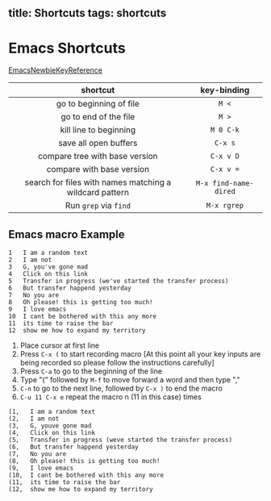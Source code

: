 title: Shortcuts
tags: shortcuts
---
# Emacs Shortcuts
[EmacsNewbieKeyReference](http://emacswiki.org/emacs/EmacsNewbieKeyReference)

| shortcut | key-binding |
|:--------:|:-----------:|
| go to beginning of file | `M <` |
| go to end of the file | `M >` |
| kill line to beginning | `M 0 C-k` |
| save all open buffers | `C-x s` |
| compare tree with base version | `C-x v D` |
| compare with base version | `C-x v =`|
| search for files with names matching a wildcard pattern | `M-x find-name-dired` |
| Run `grep` via `find` | `M-x rgrep` |
## Emacs macro Example
~~~
1   I am a random text
2   I am not
3   G, you've gone mad
4   Click on this link
5   Transfer in progress (we've started the transfer process)
6   But transfer happend yesterday
7   No you are
8   Oh please! this is getting too much!
9   I love emacs
10  I cant be bothered with this any more
11  its time to raise the bar
12  show me how to expand my territory
~~~
1. Place cursor at first line
2. Press `C-x (` to start recording macro [At this point all your key inputs are being recorded so please follow the instructions carefully]
3. Press `C-a` to go to the beginning of the line
4. Type "(" followed by `M-f` to move forward a word and then type ","
5. `C-n` to go to the next line, followed by `C-x )` to end the macro
6. `C-u 11 C-x e` repeat the macro n (11 in this case) times

~~~
(1,   I am a random text
(2,   I am not
(3,   G, youve gone mad
(4,   Click on this link
(5,   Transfer in progress (weve started the transfer process)
(6,   But transfer happend yesterday
(7,   No you are
(8,   Oh please! this is getting too much!
(9,   I love emacs
(10,  I cant be bothered with this any more
(11,  its time to raise the bar
(12,  show me how to expand my territory
~~~

